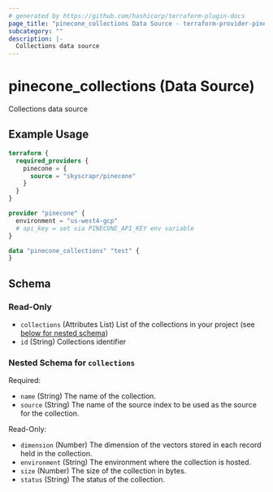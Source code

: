 ```yaml
---
# generated by https://github.com/hashicorp/terraform-plugin-docs
page_title: "pinecone_collections Data Source - terraform-provider-pinecone"
subcategory: ""
description: |-
  Collections data source
---
```


# pinecone_collections (Data Source)

Collections data source

## Example Usage

```terraform
terraform {
  required_providers {
    pinecone = {
      source = "skyscrapr/pinecone"
    }
  }
}

provider "pinecone" {
  environment = "us-west4-gcp"
  # api_key = set via PINECONE_API_KEY env variable
}

data "pinecone_collections" "test" {
}
```

<!-- schema generated by tfplugindocs -->
## Schema

### Read-Only

- `collections` (Attributes List) List of the collections in your project (see [below for nested schema](#nestedatt--collections))
- `id` (String) Collections identifier

<a id="nestedatt--collections"></a>
### Nested Schema for `collections`

Required:

- `name` (String) The name of the collection.
- `source` (String) The name of the source index to be used as the source for the collection.

Read-Only:

- `dimension` (Number) The dimension of the vectors stored in each record held in the collection.
- `environment` (String) The environment where the collection is hosted.
- `size` (Number) The size of the collection in bytes.
- `status` (String) The status of the collection.
